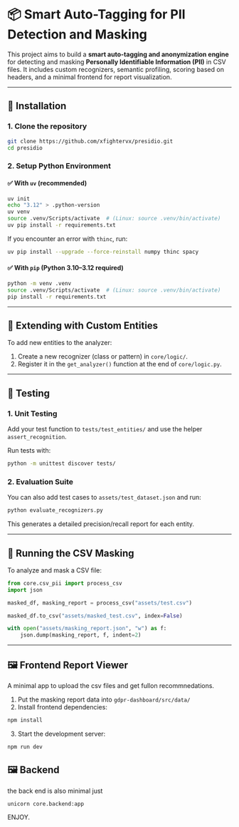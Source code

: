 # 📦 Smart Auto-Tagging for PII Detection and Masking

This project aims to build a **smart auto-tagging and anonymization engine** for detecting and masking **Personally Identifiable Information (PII)** in CSV files. It includes custom recognizers, semantic profiling, scoring based on headers, and a minimal frontend for report visualization.

---

## 🚀 Installation

### 1. Clone the repository

```bash
git clone https://github.com/xfightervx/presidio.git
cd presidio
```

### 2. Setup Python Environment

#### ✅ With `uv` (recommended)

```bash
uv init
echo "3.12" > .python-version
uv venv
source .venv/Scripts/activate  # (Linux: source .venv/bin/activate)
uv pip install -r requirements.txt
```

If you encounter an error with `thinc`, run:

```bash
uv pip install --upgrade --force-reinstall numpy thinc spacy
```

#### ✅ With `pip` (Python 3.10–3.12 required)

```bash
python -m venv .venv
source .venv/Scripts/activate  # (Linux: source .venv/bin/activate)
pip install -r requirements.txt
```

---

## 🧠 Extending with Custom Entities

To add new entities to the analyzer:

1. Create a new recognizer (class or pattern) in `core/logic/`.
2. Register it in the `get_analyzer()` function at the end of `core/logic.py`.

---

## 🧪 Testing

### 1. Unit Testing

Add your test function to `tests/test_entities/` and use the helper `assert_recognition`.

Run tests with:

```bash
python -m unittest discover tests/
```

### 2. Evaluation Suite

You can also add test cases to `assets/test_dataset.json` and run:

```bash
python evaluate_recognizers.py
```

This generates a detailed precision/recall report for each entity.

---

## 📂 Running the CSV Masking

To analyze and mask a CSV file:

```python
from core.csv_pii import process_csv
import json

masked_df, masking_report = process_csv("assets/test.csv")

masked_df.to_csv("assets/masked_test.csv", index=False)

with open("assets/masking_report.json", "w") as f:
    json.dump(masking_report, f, indent=2)
```

---

## 🖼️ Frontend Report Viewer

A minimal app to upload the csv files and get fullon recommnedations.

1. Put the masking report data into `gdpr-dashboard/src/data/`
2. Install frontend dependencies:

```bash
npm install
```

3. Start the development server:

```bash
npm run dev
```

## 🖼️ Backend

the back end is also minimal just

```bash
unicorn core.backend:app
```

ENJOY.